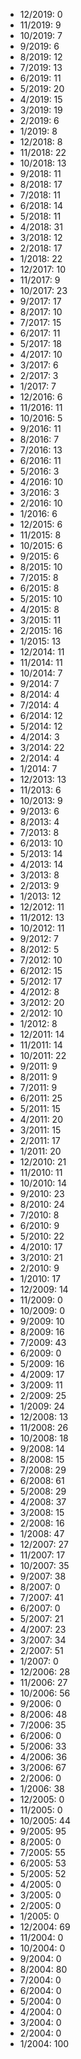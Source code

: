 *  12/2019: 0
*  11/2019: 9
*  10/2019: 7
*  9/2019: 6
*  8/2019: 12
*  7/2019: 13
*  6/2019: 11
*  5/2019: 20
*  4/2019: 15
*  3/2019: 19
*  2/2019: 6
*  1/2019: 8
*  12/2018: 8
*  11/2018: 22
*  10/2018: 13
*  9/2018: 11
*  8/2018: 17
*  7/2018: 11
*  6/2018: 14
*  5/2018: 11
*  4/2018: 31
*  3/2018: 12
*  2/2018: 17
*  1/2018: 22
*  12/2017: 10
*  11/2017: 9
*  10/2017: 23
*  9/2017: 17
*  8/2017: 10
*  7/2017: 15
*  6/2017: 11
*  5/2017: 18
*  4/2017: 10
*  3/2017: 6
*  2/2017: 3
*  1/2017: 7
*  12/2016: 6
*  11/2016: 11
*  10/2016: 5
*  9/2016: 11
*  8/2016: 7
*  7/2016: 13
*  6/2016: 11
*  5/2016: 3
*  4/2016: 10
*  3/2016: 3
*  2/2016: 10
*  1/2016: 6
*  12/2015: 6
*  11/2015: 8
*  10/2015: 6
*  9/2015: 6
*  8/2015: 10
*  7/2015: 8
*  6/2015: 8
*  5/2015: 10
*  4/2015: 8
*  3/2015: 11
*  2/2015: 16
*  1/2015: 13
*  12/2014: 11
*  11/2014: 11
*  10/2014: 7
*  9/2014: 7
*  8/2014: 4
*  7/2014: 4
*  6/2014: 12
*  5/2014: 12
*  4/2014: 3
*  3/2014: 22
*  2/2014: 4
*  1/2014: 7
*  12/2013: 13
*  11/2013: 6
*  10/2013: 9
*  9/2013: 6
*  8/2013: 4
*  7/2013: 8
*  6/2013: 10
*  5/2013: 14
*  4/2013: 14
*  3/2013: 8
*  2/2013: 9
*  1/2013: 12
*  12/2012: 11
*  11/2012: 13
*  10/2012: 11
*  9/2012: 7
*  8/2012: 5
*  7/2012: 10
*  6/2012: 15
*  5/2012: 17
*  4/2012: 8
*  3/2012: 20
*  2/2012: 10
*  1/2012: 8
*  12/2011: 14
*  11/2011: 14
*  10/2011: 22
*  9/2011: 9
*  8/2011: 9
*  7/2011: 9
*  6/2011: 25
*  5/2011: 15
*  4/2011: 20
*  3/2011: 15
*  2/2011: 17
*  1/2011: 20
*  12/2010: 21
*  11/2010: 11
*  10/2010: 14
*  9/2010: 23
*  8/2010: 24
*  7/2010: 8
*  6/2010: 9
*  5/2010: 22
*  4/2010: 17
*  3/2010: 21
*  2/2010: 9
*  1/2010: 17
*  12/2009: 14
*  11/2009: 0
*  10/2009: 0
*  9/2009: 10
*  8/2009: 16
*  7/2009: 43
*  6/2009: 0
*  5/2009: 16
*  4/2009: 17
*  3/2009: 11
*  2/2009: 25
*  1/2009: 24
*  12/2008: 13
*  11/2008: 26
*  10/2008: 18
*  9/2008: 14
*  8/2008: 15
*  7/2008: 29
*  6/2008: 61
*  5/2008: 29
*  4/2008: 37
*  3/2008: 15
*  2/2008: 16
*  1/2008: 47
*  12/2007: 27
*  11/2007: 17
*  10/2007: 35
*  9/2007: 38
*  8/2007: 0
*  7/2007: 41
*  6/2007: 0
*  5/2007: 21
*  4/2007: 23
*  3/2007: 34
*  2/2007: 51
*  1/2007: 0
*  12/2006: 28
*  11/2006: 27
*  10/2006: 56
*  9/2006: 0
*  8/2006: 48
*  7/2006: 35
*  6/2006: 0
*  5/2006: 33
*  4/2006: 36
*  3/2006: 67
*  2/2006: 0
*  1/2006: 38
*  12/2005: 0
*  11/2005: 0
*  10/2005: 44
*  9/2005: 95
*  8/2005: 0
*  7/2005: 55
*  6/2005: 53
*  5/2005: 52
*  4/2005: 0
*  3/2005: 0
*  2/2005: 0
*  1/2005: 0
*  12/2004: 69
*  11/2004: 0
*  10/2004: 0
*  9/2004: 0
*  8/2004: 80
*  7/2004: 0
*  6/2004: 0
*  5/2004: 0
*  4/2004: 0
*  3/2004: 0
*  2/2004: 0
*  1/2004: 100